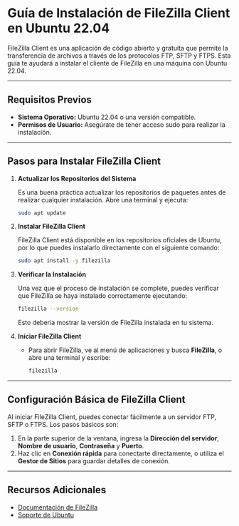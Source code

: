 
# Guía de Instalación de FileZilla Client en Ubuntu 22.04

FileZilla Client es una aplicación de código abierto y gratuita que permite la transferencia de archivos a través de los protocolos FTP, SFTP y FTPS. Esta guía te ayudará a instalar el cliente de FileZilla en una máquina con Ubuntu 22.04.

---

## Requisitos Previos

- **Sistema Operativo:** Ubuntu 22.04 o una versión compatible.
- **Permisos de Usuario:** Asegúrate de tener acceso sudo para realizar la instalación.

---

## Pasos para Instalar FileZilla Client

1. **Actualizar los Repositorios del Sistema**

   Es una buena práctica actualizar los repositorios de paquetes antes de realizar cualquier instalación. Abre una terminal y ejecuta:

   ```bash
   sudo apt update
   ```

2. **Instalar FileZilla Client**

   FileZilla Client está disponible en los repositorios oficiales de Ubuntu, por lo que puedes instalarlo directamente con el siguiente comando:

   ```bash
   sudo apt install -y filezilla
   ```

3. **Verificar la Instalación**

   Una vez que el proceso de instalación se complete, puedes verificar que FileZilla se haya instalado correctamente ejecutando:

   ```bash
   filezilla --version
   ```

   Esto debería mostrar la versión de FileZilla instalada en tu sistema.

4. **Iniciar FileZilla Client**

   - Para abrir FileZilla, ve al menú de aplicaciones y busca **FileZilla**, o abre una terminal y escribe:

     ```bash
     filezilla
     ```

---

## Configuración Básica de FileZilla Client

Al iniciar FileZilla Client, puedes conectar fácilmente a un servidor FTP, SFTP o FTPS. Los pasos básicos son:

1. En la parte superior de la ventana, ingresa la **Dirección del servidor**, **Nombre de usuario**, **Contraseña** y **Puerto**.
2. Haz clic en **Conexión rápida** para conectarte directamente, o utiliza el **Gestor de Sitios** para guardar detalles de conexión.

---

## Recursos Adicionales

- [Documentación de FileZilla](https://wiki.filezilla-project.org/Documentation)
- [Soporte de Ubuntu](https://help.ubuntu.com/)

